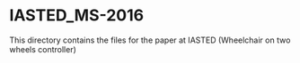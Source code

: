 # IASTED_MS-2016
This directory contains the files for the paper at IASTED (Wheelchair on two wheels controller)
